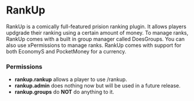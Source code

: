 RankUp
========
RankUp is a comically full-featured prision ranking plugin. It allows players updgrade their ranking using a certain amount of money. To manage ranks, RankUp comes with a built in group manager called DoesGroups. You can also use xPermissions to manage ranks. RankUp comes with support for both EconomyS and PocketMoney for a currency.

### Permissions
* **rankup.rankup** allows a player to use /rankup.
* **rankup.admin** does nothing now but will be used in a future release.
* **rankup.groups** do **NOT** do anything to it.

